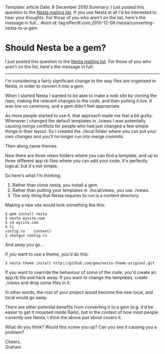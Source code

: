 Template: article
Date: 8 December 2010
Summary: I just posted this question to the [Nesta mailing list](mailto:nesta@librelist.com). If you use Nesta at all I'd be interested to hear your thoughts. For those of you who aren't on the list, here's the message in full...
Atom id: tag:effectif.com,2010-12-08:/nesta/converting-nesta-to-a-gem

# Should Nesta be a gem?

I just posted this question to the [Nesta mailing
list](mailto:nesta@librelist.com). For those of you who aren't on the
list, here's the message in full:

<hr/>

I'm considering a fairly significant change to the way files are
organised in Nesta, in order to convert it into a gem.

When I started Nesta I wanted to be able to make a web site by cloning
the repo, making the relevant changes to the code, and then putting it
live. It was low on ceremony, and a gem didn't feel appropriate.

As more people started to use it, that approach made me feel a bit
guilty. Whenever I changed the default templates in ./views I was
potentially causing merge conflicts for people who had just changed a
few simple things in their layout. So I created the ./local folder where
you can put your own changes and you'll no longer run into merge
commits.

Then along came themes.

Now there are three views folders where you can find a template, and up
to three different app.rb files where you can add your code. It's
perfectly logical, but it's not simple.

So here's what I'm thinking.

 1. Rather than clone nesta, you install a gem.
 2. Rather than putting your templates in ./local/views, you use ./views.
 3. The only thing that Nesta requires to run is a content directory.

Making a new site would look something like this:

    $ gem install nesta
    $ nesta mysite.com
    $ cd mysite.com
    $ ls
    config.ru    content/
    $ shotgun config.ru

And away you go...

If you want to use a theme, you'd do this:

    $ nesta theme install http://github.com/gma/nesta-theme-original.git

If you want to override the behaviour of some of the code, you'd create
an app.rb file and hack away. If you want to change the templates,
create ./views and drop some files in it.

In other words, the root of your project would become the new local, and
local would go away.

There are other potential benefits from converting it to a gem (e.g.
it'd be easier to get it mounted inside Rails), but in the context of
how most people currently use Nesta, I think the above just about covers
it.

What do you think? Would this screw you up? Can you see it causing you a
problem?

Cheers,  
Graham
